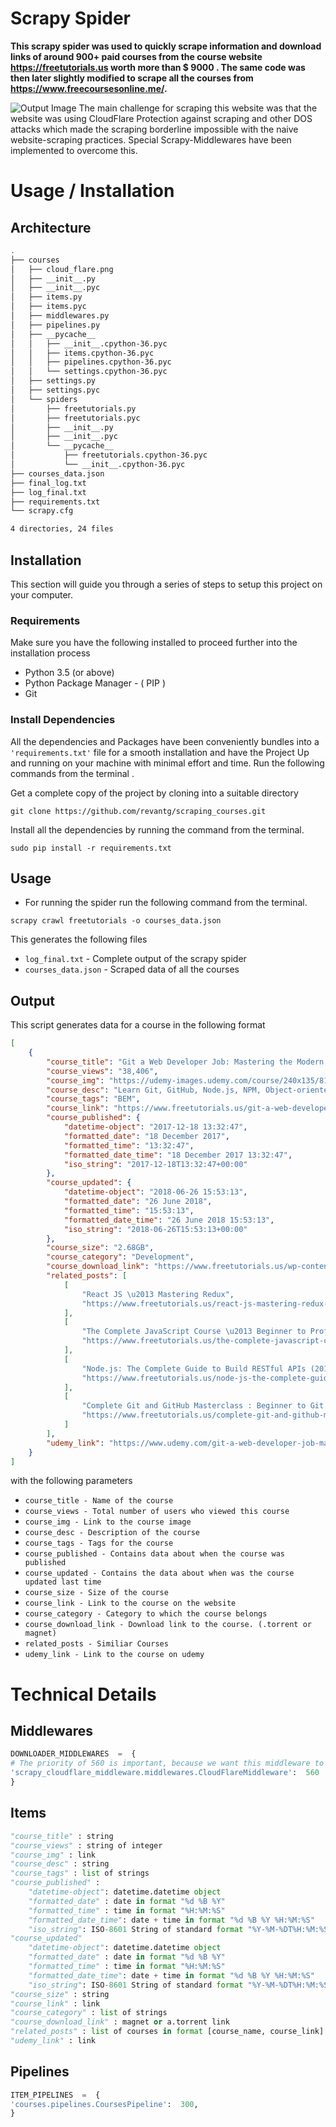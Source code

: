 
# Scrapy Spider

**This scrapy spider was used to quickly scrape information and download links of around 900+ paid courses from the course website https://freetutorials.us worth more than $ 9000 .
The same code was then later slightly modified to scrape all the courses from https://www.freecoursesonline.me/.**

![Output Image](https://github.com/revantg/scraping_courses/raw/master/courses/cloud_flare.png)
The main challenge for scraping this website was that the website was using CloudFlare Protection against scraping and other DOS attacks which made the scraping borderline impossible with the naive website-scraping practices. Special Scrapy-Middlewares have been implemented to overcome this.

# Usage / Installation

## Architecture
```bash
.
├── courses
│   ├── cloud_flare.png
│   ├── __init__.py
│   ├── __init__.pyc
│   ├── items.py
│   ├── items.pyc
│   ├── middlewares.py
│   ├── pipelines.py
│   ├── __pycache__
│   │   ├── __init__.cpython-36.pyc
│   │   ├── items.cpython-36.pyc
│   │   ├── pipelines.cpython-36.pyc
│   │   └── settings.cpython-36.pyc
│   ├── settings.py
│   ├── settings.pyc
│   └── spiders
│       ├── freetutorials.py
│       ├── freetutorials.pyc
│       ├── __init__.py
│       ├── __init__.pyc
│       └── __pycache__
│           ├── freetutorials.cpython-36.pyc
│           └── __init__.cpython-36.pyc
├── courses_data.json
├── final_log.txt
├── log_final.txt
├── requirements.txt
└── scrapy.cfg

4 directories, 24 files
```
## Installation
This section will guide you through a series of steps to setup this project on your computer.

### Requirements

Make sure you have the following installed to proceed further into the installation process

 - Python 3.5 (or above)
 - Python Package Manager - ( PIP )
 - Git 

### Install Dependencies

All the dependencies and Packages have been conveniently bundles into a `'requirements.txt'` file for a smooth installation and have the Project Up and running on your machine with minimal effort and time.
Run the following commands from the terminal .

Get a complete copy of the project by cloning into a suitable directory

    git clone https://github.com/revantg/scraping_courses.git
  
 Install all the dependencies by running the command from the terminal.

    sudo pip install -r requirements.txt

## Usage

 - For running the spider run the following command from the terminal.
```
scrapy crawl freetutorials -o courses_data.json
```
This generates the following files

-  ```log_final.txt``` - Complete output of the scrapy spider
- ```courses_data.json``` - Scraped data of all the courses
## Output

This script generates data for a course in the following format
```json
[
    {
        "course_title": "Git a Web Developer Job: Mastering the Modern Workflow",
        "course_views": "38,406",
        "course_img": "https://udemy-images.udemy.com/course/240x135/818990_57c0_3.jpg",
        "course_desc": "Learn Git, GitHub, Node.js, NPM, Object-oriented JavaScript, ES6, webpack, Gulp, BEM and Job Interview Tips",
        "course_tags": "BEM",
        "course_link": "https://www.freetutorials.us/git-a-web-developer-job-mastering-the-modern-workflow-udemy-free-download-1/",
        "course_published": {
            "datetime-object": "2017-12-18 13:32:47",
            "formatted_date": "18 December 2017",
            "formatted_time": "13:32:47",
            "formatted_date_time": "18 December 2017 13:32:47",
            "iso_string": "2017-12-18T13:32:47+00:00"
        },
        "course_updated": {
            "datetime-object": "2018-06-26 15:53:13",
            "formatted_date": "26 June 2018",
            "formatted_time": "15:53:13",
            "formatted_date_time": "26 June 2018 15:53:13",
            "iso_string": "2018-06-26T15:53:13+00:00"
        },
        "course_size": "2.68GB",
        "course_category": "Development",
        "course_download_link": "https://www.freetutorials.us/wp-content/uploads/2017/12/FreeTutorials.Us-Udemy-git-a-web-developer-job-mastering-the-modern-workflow.torrent",
        "related_posts": [
            [
                "React JS \u2013 Mastering Redux",
                "https://www.freetutorials.us/react-js-mastering-redux-1/"
            ],
            [
                "The Complete JavaScript Course \u2013 Beginner to Professional",
                "https://www.freetutorials.us/the-complete-javascript-course-beginner-to-professional-3/"
            ],
            [
                "Node.js: The Complete Guide to Build RESTful APIs (2018)",
                "https://www.freetutorials.us/node-js-the-complete-guide-to-build-restful-apis-2018/"
            ],
            [
                "Complete Git and GitHub Masterclass : Beginner to Git Expert",
                "https://www.freetutorials.us/complete-git-and-github-masterclass-beginner-to-git-expert-1/"
            ]
        ],
        "udemy_link": "https://www.udemy.com/git-a-web-developer-job-mastering-the-modern-workflow/"
    }
]
```
with the following parameters
- ``course_title - Name of the course``
- ``course_views - Total number of users who viewed this course`` 
- ``course_img - Link to the course image``
- ``course_desc - Description of the course``
- ``course_tags - Tags for the course``
- ``course_published - Contains data about when the course was published``
- ``course_updated - Contains the data about when was the course updated last time``
- ``course_size - Size of the course``
- ``course_link - Link to the course on the website``
- ``course_category - Category to which the course belongs``
- ``course_download_link - Download link to the course. (.torrent or magnet)``
- ``related_posts - Similiar Courses``
- ``udemy_link - Link to the course on udemy``

# Technical Details


## Middlewares

```python
DOWNLOADER_MIDDLEWARES  =  {
# The priority of 560 is important, because we want this middleware to kick in just before the scrapy built-in `RetryMiddleware`.
'scrapy_cloudflare_middleware.middlewares.CloudFlareMiddleware':  560
}
```
## Items
```python
"course_title" : string
"course_views" : string of integer
"course_img" : link
"course_desc" : string
"course_tags" : list of strings
"course_published" :
	"datetime-object": datetime.datetime object
	"formatted_date" : date in format "%d %B %Y"
	"formatted_time" : time in format "%H:%M:%S"
	"formatted_date_time": date + time in format "%d %B %Y %H:%M:%S"
	"iso_string": ISO-8601 String of standard format "%Y-%M-%DT%H:%M:%S+%z"
"course_updated"
	"datetime-object": datetime.datetime object
	"formatted_date" : date in format "%d %B %Y"
	"formatted_time" : time in format "%H:%M:%S"
	"formatted_date_time": date + time in format "%d %B %Y %H:%M:%S"
	"iso_string": ISO-8601 String of standard format "%Y-%M-%DT%H:%M:%S+%z"
"course_size" : string
"course_link" : link
"course_category" : list of strings
"course_download_link" : magnet or a.torrent link
"related_posts" : list of courses in format [course_name, course_link]
"udemy_link" : link
```

## Pipelines
```python
ITEM_PIPELINES  =  {
'courses.pipelines.CoursesPipeline':  300,
}
```


